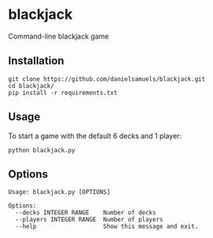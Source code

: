 # blackjack
Command-line blackjack game

## Installation

```
git clone https://github.com/danielsamuels/blackjack.git
cd blackjack/
pip install -r requirements.txt
```

## Usage

To start a game with the default 6 decks and 1 player:

```
python blackjack.py
```

## Options

```
Usage: blackjack.py [OPTIONS]

Options:
  --decks INTEGER RANGE    Number of decks
  --players INTEGER RANGE  Number of players
  --help                   Show this message and exit.
```
